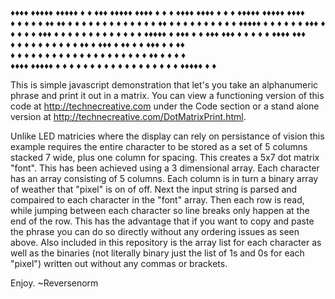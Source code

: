                                                                                                             
♦♦♦♦  ♦♦♦♦♦ ♦♦♦♦♦       ♦   ♦  ♦♦♦  ♦♦♦♦♦ ♦♦♦♦    ♦   ♦   ♦       ♦♦♦♦  ♦♦♦♦    ♦   ♦   ♦ ♦♦♦♦♦ ♦♦♦♦♦ ♦♦♦♦  
 ♦  ♦ ♦   ♦   ♦         ♦♦ ♦♦ ♦   ♦   ♦    ♦  ♦   ♦   ♦   ♦        ♦  ♦  ♦  ♦   ♦   ♦♦  ♦   ♦   ♦      ♦  ♦ 
 ♦  ♦ ♦   ♦   ♦         ♦♦♦♦♦ ♦   ♦   ♦    ♦  ♦   ♦    ♦♦♦         ♦  ♦  ♦  ♦   ♦   ♦♦♦ ♦   ♦   ♦      ♦  ♦ 
 ♦  ♦ ♦   ♦   ♦         ♦ ♦ ♦ ♦♦♦♦♦   ♦    ♦♦♦    ♦     ♦          ♦♦♦   ♦♦♦    ♦   ♦ ♦ ♦   ♦   ♦♦♦♦   ♦♦♦  
 ♦  ♦ ♦   ♦   ♦         ♦   ♦ ♦   ♦   ♦    ♦♦     ♦    ♦♦♦         ♦     ♦♦     ♦   ♦ ♦♦♦   ♦   ♦      ♦♦   
 ♦  ♦ ♦   ♦   ♦         ♦   ♦ ♦   ♦   ♦    ♦ ♦    ♦   ♦   ♦        ♦     ♦ ♦    ♦   ♦  ♦♦   ♦   ♦      ♦ ♦  
♦♦♦♦  ♦♦♦♦♦   ♦         ♦   ♦ ♦   ♦   ♦    ♦  ♦   ♦   ♦   ♦        ♦     ♦  ♦   ♦   ♦   ♦   ♦   ♦♦♦♦♦  ♦  ♦ 
                                                                                                            

This is simple javascript demonstration that let's you take an alphanumeric phrase and print it out in a matrix. 
You can view a functioning version of this code at http://technecreative.com under the Code section or a stand alone 
version at http://technecreative.com/DotMatrixPrint.html.

Unlike LED matricies where the display can rely on persistance of vision this example requires the entire character
to be stored as a set of 5 columns stacked 7 wide, plus one column for spacing. This creates a 5x7 dot matrix "font". 
This has been achieved using a 3 dimensional array. Each character has an array consisting of 5 columns. Each column 
is in turn a binary array of weather that "pixel" is on of off. Next the input string is parsed and compaired to each
character in the "font" array. Then each row is read, while jumping between each character so line breaks only happen 
at the end of the row. This has the advantage that if you want to copy and paste the phrase you can do so directly 
without any ordering issues as seen above. Also included in this repository is the array list for each character as 
well as the binaries (not literally binary just the list of 1s and 0s for each "pixel") written out without any commas 
or brackets.

Enjoy.
~Reversenorm


